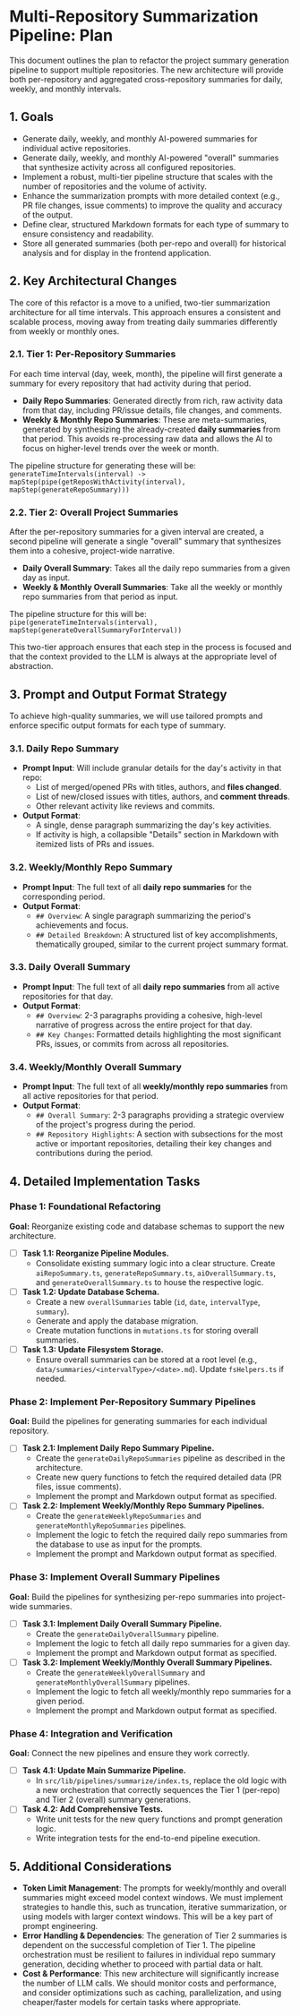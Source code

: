 # Multi-Repository Summarization Pipeline: Plan

This document outlines the plan to refactor the project summary generation pipeline to support multiple repositories. The new architecture will provide both per-repository and aggregated cross-repository summaries for daily, weekly, and monthly intervals.

## 1. Goals

- Generate daily, weekly, and monthly AI-powered summaries for individual active repositories.
- Generate daily, weekly, and monthly AI-powered "overall" summaries that synthesize activity across all configured repositories.
- Implement a robust, multi-tier pipeline structure that scales with the number of repositories and the volume of activity.
- Enhance the summarization prompts with more detailed context (e.g., PR file changes, issue comments) to improve the quality and accuracy of the output.
- Define clear, structured Markdown formats for each type of summary to ensure consistency and readability.
- Store all generated summaries (both per-repo and overall) for historical analysis and for display in the frontend application.

## 2. Key Architectural Changes

The core of this refactor is a move to a unified, two-tier summarization architecture for all time intervals. This approach ensures a consistent and scalable process, moving away from treating daily summaries differently from weekly or monthly ones.

### 2.1. Tier 1: Per-Repository Summaries

For each time interval (day, week, month), the pipeline will first generate a summary for every repository that had activity during that period.

- **Daily Repo Summaries**: Generated directly from rich, raw activity data from that day, including PR/issue details, file changes, and comments.
- **Weekly & Monthly Repo Summaries**: These are meta-summaries, generated by synthesizing the already-created **daily summaries** from that period. This avoids re-processing raw data and allows the AI to focus on higher-level trends over the week or month.

The pipeline structure for generating these will be:
`generateTimeIntervals(interval) -> mapStep(pipe(getReposWithActivity(interval), mapStep(generateRepoSummary)))`

### 2.2. Tier 2: Overall Project Summaries

After the per-repository summaries for a given interval are created, a second pipeline will generate a single "overall" summary that synthesizes them into a cohesive, project-wide narrative.

- **Daily Overall Summary**: Takes all the daily repo summaries from a given day as input.
- **Weekly & Monthly Overall Summaries**: Take all the weekly or monthly repo summaries from that period as input.

The pipeline structure for this will be:
`pipe(generateTimeIntervals(interval), mapStep(generateOverallSummaryForInterval))`

This two-tier approach ensures that each step in the process is focused and that the context provided to the LLM is always at the appropriate level of abstraction.

## 3. Prompt and Output Format Strategy

To achieve high-quality summaries, we will use tailored prompts and enforce specific output formats for each type of summary.

### 3.1. Daily Repo Summary

- **Prompt Input**: Will include granular details for the day's activity in that repo:
  - List of merged/opened PRs with titles, authors, and **files changed**.
  - List of new/closed issues with titles, authors, and **comment threads**.
  - Other relevant activity like reviews and commits.
- **Output Format**:
  - A single, dense paragraph summarizing the day's key activities.
  - If activity is high, a collapsible "Details" section in Markdown with itemized lists of PRs and issues.

### 3.2. Weekly/Monthly Repo Summary

- **Prompt Input**: The full text of all **daily repo summaries** for the corresponding period.
- **Output Format**:
  - `## Overview`: A single paragraph summarizing the period's achievements and focus.
  - `## Detailed Breakdown`: A structured list of key accomplishments, thematically grouped, similar to the current project summary format.

### 3.3. Daily Overall Summary

- **Prompt Input**: The full text of all **daily repo summaries** from all active repositories for that day.
- **Output Format**:
  - `## Overview`: 2-3 paragraphs providing a cohesive, high-level narrative of progress across the entire project for that day.
  - `## Key Changes`: Formatted details highlighting the most significant PRs, issues, or commits from across all repositories.

### 3.4. Weekly/Monthly Overall Summary

- **Prompt Input**: The full text of all **weekly/monthly repo summaries** from all active repositories for that period.
- **Output Format**:
  - `## Overall Summary`: 2-3 paragraphs providing a strategic overview of the project's progress during the period.
  - `## Repository Highlights`: A section with subsections for the most active or important repositories, detailing their key changes and contributions during the period.

## 4. Detailed Implementation Tasks

### Phase 1: Foundational Refactoring

**Goal:** Reorganize existing code and database schemas to support the new architecture.

- [ ] **Task 1.1: Reorganize Pipeline Modules.**
  - Consolidate existing summary logic into a clear structure. Create `aiRepoSummary.ts`, `generateRepoSummary.ts`, `aiOverallSummary.ts`, and `generateOverallSummary.ts` to house the respective logic.
- [ ] **Task 1.2: Update Database Schema.**
  - Create a new `overallSummaries` table (`id`, `date`, `intervalType`, `summary`).
  - Generate and apply the database migration.
  - Create mutation functions in `mutations.ts` for storing overall summaries.
- [ ] **Task 1.3: Update Filesystem Storage.**
  - Ensure overall summaries can be stored at a root level (e.g., `data/summaries/<intervalType>/<date>.md`). Update `fsHelpers.ts` if needed.

### Phase 2: Implement Per-Repository Summary Pipelines

**Goal:** Build the pipelines for generating summaries for each individual repository.

- [ ] **Task 2.1: Implement Daily Repo Summary Pipeline.**
  - Create the `generateDailyRepoSummaries` pipeline as described in the architecture.
  - Create new query functions to fetch the required detailed data (PR files, issue comments).
  - Implement the prompt and Markdown output format as specified.
- [ ] **Task 2.2: Implement Weekly/Monthly Repo Summary Pipelines.**
  - Create the `generateWeeklyRepoSummaries` and `generateMonthlyRepoSummaries` pipelines.
  - Implement the logic to fetch the required daily repo summaries from the database to use as input for the prompts.
  - Implement the prompt and Markdown output format as specified.

### Phase 3: Implement Overall Summary Pipelines

**Goal:** Build the pipelines for synthesizing per-repo summaries into project-wide summaries.

- [ ] **Task 3.1: Implement Daily Overall Summary Pipeline.**
  - Create the `generateDailyOverallSummary` pipeline.
  - Implement the logic to fetch all daily repo summaries for a given day.
  - Implement the prompt and Markdown output format as specified.
- [ ] **Task 3.2: Implement Weekly/Monthly Overall Summary Pipelines.**
  - Create the `generateWeeklyOverallSummary` and `generateMonthlyOverallSummary` pipelines.
  - Implement the logic to fetch all weekly/monthly repo summaries for a given period.
  - Implement the prompt and Markdown output format as specified.

### Phase 4: Integration and Verification

**Goal:** Connect the new pipelines and ensure they work correctly.

- [ ] **Task 4.1: Update Main Summarize Pipeline.**
  - In `src/lib/pipelines/summarize/index.ts`, replace the old logic with a new orchestration that correctly sequences the Tier 1 (per-repo) and Tier 2 (overall) summary generations.
- [ ] **Task 4.2: Add Comprehensive Tests.**
  - Write unit tests for the new query functions and prompt generation logic.
  - Write integration tests for the end-to-end pipeline execution.

## 5. Additional Considerations

- **Token Limit Management**: The prompts for weekly/monthly and overall summaries might exceed model context windows. We must implement strategies to handle this, such as truncation, iterative summarization, or using models with larger context windows. This will be a key part of prompt engineering.
- **Error Handling & Dependencies**: The generation of Tier 2 summaries is dependent on the successful completion of Tier 1. The pipeline orchestration must be resilient to failures in individual repo summary generation, deciding whether to proceed with partial data or halt.
- **Cost & Performance**: This new architecture will significantly increase the number of LLM calls. We should monitor costs and performance, and consider optimizations such as caching, parallelization, and using cheaper/faster models for certain tasks where appropriate.
